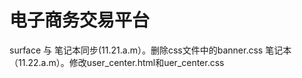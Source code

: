 # 电子商务交易平台
surface 与 笔记本同步(11.21.a.m）。删除css文件中的banner.css
笔记本（11.22.a.m）。修改user_center.html和uer_center.css

